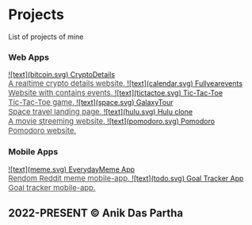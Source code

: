 # Projects

List of projects of mine

### Web Apps

<a href="https://cryptodetails.vercel.app/" target="_blank">
![text](bitcoin.svg)
<span> 
CryptoDetails <br/>
<span style="font-size:15px; opacity: calc(80%); font-weight:400;">A realtime crypto details website.</span>
</span>
</a>

<a href="https://fullyearevents.vercel.app/" target="_blank">
![text](calendar.svg)
<span> 
Fullyearevents <br/>
<span style="font-size:15px; opacity: calc(80%); font-weight:400;">Website with contains events.</span>
</span>
</a>

<a href="https://3tgame.vercel.app/" target="_blank">
![text](tictactoe.svg)
<span> 
Tic-Tac-Toe <br/>
<span style="font-size:15px; opacity: calc(80%); font-weight:400;">Tic-Tac-Toe game.</span>
</span>
</a>

<a href="https://3tgame.vercel.app/" target="_blank">
![text](space.svg)
<span> 
GalaxyTour<br/>
<span style="font-size:15px; opacity: calc(80%); font-weight:400;">Space travel landing page.</span>
</span>
</a>
<a href="https://hulu-clone-2-0.vercel.app//" target="_blank">
![text](hulu.svg)
<span> 
Hulu clone<br/>
<span style="font-size:15px; opacity: calc(80%); font-weight:400;">A movie streeming website.</span>
</span>
</a>
<a href="https://heyanik.github.io/Promodoro-Timer/" target="_blank">
![text](pomodoro.svg)
<span> 
Pomodoro<br/>
<span style="font-size:15px; opacity: calc(80%); font-weight:400;">Pomodoro website.</span>
</span>
</a>

### Mobile Apps

<a href="https://github.com/heyanik/Everyday-Meme" target="_blank">
![text](meme.svg)
<span> 
EverydayMeme App<br/>
<span style="font-size:15px; opacity: calc(80%); font-weight:400;">Rendom Reddit meme mobile-app.</span>
</span>
</a>
<a href="https://github.com/heyanik/Goal-Tracker" target="_blank">
![text](todo.svg)
<span> 
Goal Tracker App<br/>
<span style="font-size:15px; opacity: calc(80%); font-weight:400;">Goal tracker mobile-app.</span>
</span>
</a>

## 2022-PRESENT © Anik Das Partha
